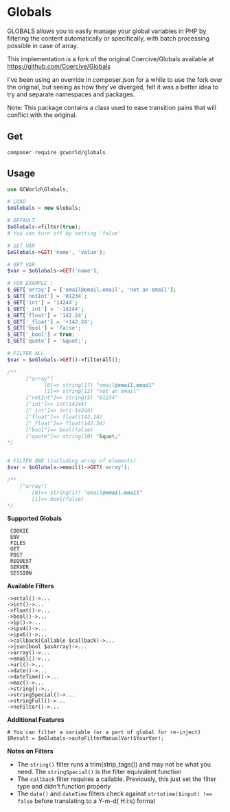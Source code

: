 Globals
========================

GLOBALS allows you to easily manage your global variables in PHP by filtering the content automatically or specifically, with batch processing possible in case of array.

This implementation is a fork of the original Coercive/Globals available at https://github.com/Coercive/Globals

I've been using an override in composer.json for a while to use the fork over the original, but seeing as how they've diverged, 
felt it was a better idea to try and separate namespaces and packages.

Note: This package contains a class used to ease transition pains that will conflict with the original.


Get
---
```
composer require gcworld/globals
```

Usage
-----

```php
use GCWorld\Globals;

# LOAD
$oGlobals = new Globals;

# DEFAULT
$oGlobals->filter(true);
# You can turn off by setting 'false'

# SET VAR
$oGlobals->GET('name', 'value');

# GET VAR
$var = $oGlobals->GET('name');

# FOR EXAMPLE :
$_GET['array'] = ['email@email.email', 'not an email'];
$_GET['notInt'] = '01234';
$_GET['int'] = '14244';
$_GET['_int'] = '-14244';
$_GET['float'] = '142.24';
$_GET['_float'] = '+142.24';
$_GET['bool'] = 'false';
$_GET['_bool'] = true;
$_GET['quote'] = '&quot;';

# FILTER ALL
$var = $oGlobals->GET()->filterAll();

/**
      ["array"]
            [0]=> string(17) "email@email.email"
            [1]=> string(12) "not an email"
      ["notInt"]=> string(5) "01234"
      ["int"]=> int(14244)
      ["_int"]=> int(-14244)
      ["float"]=> float(142.24)
      ["_float"]=> float(142.24)
      ["bool"]=> bool(false)
      ["quote"]=> string(10) "&quot;"
*/


# FILTER ONE (including array of elements)
$var = $oGlobals->email()->GET('array');

/**
    ["array"]
        [0]=> string(17) "email@email.email"
        [1]=> bool(false)
*/
```
**Supported Globals**
```
 COOKIE
 ENV
 FILES
 GET
 POST
 REQUEST
 SERVER
 SESSION
```

**Available Filters**
```
->octal()->...
->int()->...
->float()->...
->bool()->...
->ip()->...
->ipv4()->...
->ipv6()->...
->callback(Callable $callback)->...
->json(bool $asArray)->...
->array()->...
->email()->...
->url()->...
->date()->...
->dateTime()->...
->mac()->...
->string()->...
->stringSpecial()->...
->stringFull()->...
->noFilter()->...
```

**Additional Features**
```
# You can filter a variable (or a part of global for re-inject)
$Result = $oGlobals->autoFilterManualVar($YourVar);
```

**Notes on Filters**
 - The ``string()`` filter runs a trim(strip_tags()) and may not be what you need.  The ``stringSpecial()`` is the filter equivalent function
 - The ``callback`` filter requires a callable. Previously, this just set the filter type and didn't function properly
 - The ``date()`` and ``dateTime`` filters check against ``strtotime($input) !== false`` before translating to a Y-m-d( H:i:s) format 
